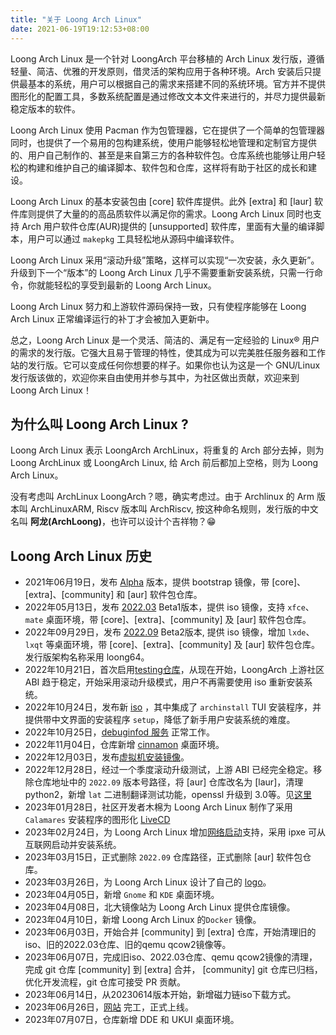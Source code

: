 ```yaml
---
title: "关于 Loong Arch Linux"
date: 2021-06-19T19:12:53+08:00
---
```


Loong Arch Linux 是一个针对 LoongArch 平台移植的 Arch Linux 发行版，遵循轻量、简洁、优雅的开发原则，借灵活的架构应用于各种环境。Arch 安装后只提供最基本的系统，用户可以根据自己的需求来搭建不同的系统环境。官方并不提供图形化的配置工具，多数系统配置是通过修改文本文件来进行的，并尽力提供最新稳定版本的软件。

Loong Arch Linux 使用 Pacman 作为包管理器，它在提供了一个简单的包管理器同时，也提供了一个易用的包构建系统，使用户能够轻松地管理和定制官方提供的、用户自己制作的、甚至是来自第三方的各种软件包。仓库系统也能够让用户轻松的构建和维护自己的编译脚本、软件包和仓库，这样将有助于社区的成长和建设。

Loong Arch Linux 的基本安装包由 [core] 软件库提供。此外 [extra] 和 [laur] 软件库则提供了大量的的高品质软件以满足你的需求。Loong Arch Linux 同时也支持 Arch 用户软件仓库(AUR)提供的 [unsupported] 软件库，里面有大量的编译脚本，用户可以通过 `makepkg` 工具轻松地从源码中编译软件。

Loong Arch Linux 采用“滚动升级”策略，这样可以实现“一次安装，永久更新”。升级到下一个“版本”的 Loong Arch Linux 几乎不需要重新安装系统，只需一行命令，你就能轻松的享受到最新的 Loong Arch Linux。

Loong Arch Linux 努力和上游软件源码保持一致，只有使程序能够在 Loong Arch Linux 正常编译运行的补丁才会被加入更新中。

总之，Loong Arch Linux 是一个灵活、简洁的、满足有一定经验的 Linux® 用户的需求的发行版。它强大且易于管理的特性，使其成为可以完美胜任服务器和工作站的发行版。它可以变成任何你想要的样子。如果你也认为这是一个 GNU/Linux 发行版该做的，欢迎你来自由使用并参与其中，为社区做出贡献，欢迎来到 Loong Arch Linux！

## 为什么叫 Loong Arch Linux ?

Loong Arch Linux 表示 LoongArch ArchLinux，将重复的 Arch 部分去掉，则为 Loong ArchLinux 或 LoongArch Linux, 给 Arch 前后都加上空格，则为 Loong Arch Linux。

没有考虑叫 ArchLinux LoongArch？嗯，确实考虑过。由于 Archlinux 的 Arm 版本叫 ArchLinuxARM, Riscv 版本叫 ArchRiscv, 按这种命名规则，发行版的中文名叫 **阿龙(ArchLoong)**，也许可以设计个吉祥物？😁

## Loong Arch Linux 历史

- 2021年06月19日，发布 [Alpha](http://archlinux.oukan.online/alpha/index.html) 版本，提供 bootstrap 镜像，带 [core]、[extra]、[community] 和 [aur] 软件包仓库。
- 2022年05月13日，发布 [2022.03](https://bbs.loongarch.org/d/67-loongarchlinux-202203) Beta1版本，提供 iso 镜像，支持 `xfce`、`mate` 桌面环境，带 [core]、[extra]、[community] 及 [aur] 软件包仓库。
- 2022年09月29日，发布 [2022.09](https://bbs.loongarch.org/d/126-archlinux-loong64-202209) Beta2版本, 提供 iso 镜像，增加 `lxde`、`lxqt` 等桌面环境，带 [core]、[extra]、[community] 及 [aur] 软件包仓库。发行版架构名称采用 loong64。
- 2022年10月21日，首次启用[testing仓库](https://bbs.loongarch.org/d/126-archlinux-loong64-202209/40)，从现在开始，LoongArch 上游社区 ABI 趋于稳定，开始采用滚动升级模式，用户不再需要使用 iso 重新安装系统。
- 2022年10月24日，发布新 [iso](https://bbs.loongarch.org/d/126-archlinux-loong64-202209/66) ，其中集成了 `archinstall` TUI 安装程序，并提供带中文界面的安装程序 `setup`，降低了新手用户安装系统的难度。
- 2022年10月25日，[debuginfod 服务](https://bbs.loongarch.org/d/126-archlinux-loong64-202209/76) 正常工作。
- 2022年11月04日，仓库新增 [cinnamon](https://bbs.loongarch.org/d/126-archlinux-loong64-202209/90) 桌面环境。
- 2022年12月03日，发布[虚拟机安装镜像](https://bbs.loongarch.org/d/126-archlinux-loong64-202209/120)。
- 2022年12月28日，经过一个季度滚动升级测试，上游 ABI 已经完全稳定。移除仓库地址中的 `2022.09` 版本号路径，将 [aur] 仓库改名为 [laur]，清理 python2，新增 `lat` 二进制翻译测试功能，openssl 升级到 3.0等。见[这里](https://bbs.loongarch.org/d/126-archlinux-loong64-202209/128)
- 2023年01月28日，社区开发者木棉为 Loong Arch Linux 制作了采用 `Calamares` 安装程序的图形化 [LiveCD](https://bbs.loongarch.org/d/176-calamareslivecdarchlinux)
- 2023年02月24日，为 Loong Arch Linux 增加[网络启动](https://bbs.loongarch.org/d/179-archlinux)支持，采用 ipxe 可从互联网启动并安装系统。
- 2023年03月15日，正式删除 `2022.09` 仓库路径，正式删除 [aur] 软件包仓库。
- 2023年03月26日，为 Loong Arch Linux 设计了自己的 [logo](https://avatars.githubusercontent.com/u/84459977)。
- 2023年04月05日，新增 `Gnome` 和 `KDE` 桌面环境。
- 2023年04月08日，北大镜像站为 Loong Arch Linux 提供仓库镜像。
- 2023年04月10日，新增 Loong Arch Linux 的`Docker` 镜像。
- 2023年06月03日，开始合并 [community] 到 [extra] 仓库，开始清理旧的iso、旧的2022.03仓库、旧的qemu qcow2镜像等。
- 2023年06月07日，完成旧iso、2022.03仓库、qemu qcow2镜像的清理，完成 git 仓库 [community] 到 [extra] 合并， [community] git 仓库已归档，优化开发流程，git 仓库可接受 PR 贡献。
- 2023年06月14日，从20230614版本开始，新增磁力链iso下载方式。
- 2023年06月26日，[网站](https://loongarchlinux.org) 完工，正式上线。
- 2023年07月07日，仓库新增 DDE 和 UKUI 桌面环境。

